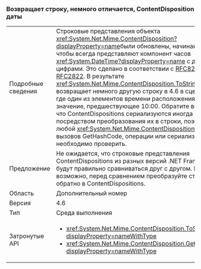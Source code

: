 ### <a name="contentdisposition-datetimes-returns-slightly-different-string"></a>Возвращает строку, немного отличается, ContentDisposition даты

|   |   |
|---|---|
|Подробные сведения|Строковые представления объекта <xref:System.Net.Mime.ContentDisposition?displayProperty=name>были обновлены, начиная с 4.6, чтобы всегда представляют компонент часов <xref:System.DateTime?displayProperty=name> с двумя цифрами. Это сделано в соответствии с [RFC822](http://www.ietf.org/rfc/rfc0822.txt) и [RFC2822](http://www.ietf.org/rfc/rfc2822.txt). В результате <xref:System.Net.Mime.ContentDisposition.ToString> возвращает немного другую строку в 4.6 в сценариях, где один из элементов времени расположения имел значение, предшествующее 10:00. Обратите внимание, что ContentDispositions сериализуются иногда посредством преобразования их в строки, поэтому любой <xref:System.Net.Mime.ContentDisposition.ToString> вызовов GetHashCode, операции или сериализации, необходимо проверить.|
|Предложение|Не ожидается, что строковые представления ContentDispositions из разных версий .NET Framework будут правильно сравниваться друг с другом. Если возможно, перед сравнением преобразуйте строки обратно в ContentDispositions.|
|Область|Дополнительный номер|
|Версия|4.6|
|Тип|Среда выполнения|
|Затронутые API|<ul><li><xref:System.Net.Mime.ContentDisposition.ToString?displayProperty=nameWithType></li><li><xref:System.Net.Mime.ContentDisposition.GetHashCode?displayProperty=nameWithType></li></ul>|

